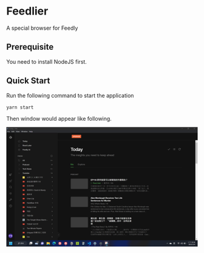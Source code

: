 # Feedlier

A special browser for Feedly

## Prerequisite

You need to install NodeJS first.

## Quick Start

Run the following command to start the application

```c
yarn start
```

Then window would appear like following.

![Feedlier預覽](FeedlierPreview.png)